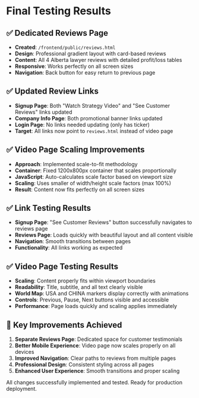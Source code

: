 # Final Testing Results

## ✅ Dedicated Reviews Page
- **Created**: `/frontend/public/reviews.html`
- **Design**: Professional gradient layout with card-based reviews
- **Content**: All 4 Alberta lawyer reviews with detailed profit/loss tables
- **Responsive**: Works perfectly on all screen sizes
- **Navigation**: Back button for easy return to previous page

## ✅ Updated Review Links
- **Signup Page**: Both "Watch Strategy Video" and "See Customer Reviews" links updated
- **Company Info Page**: Both promotional banner links updated  
- **Login Page**: No links needed updating (only has ticker)
- **Target**: All links now point to `reviews.html` instead of video page

## ✅ Video Page Scaling Improvements
- **Approach**: Implemented scale-to-fit methodology
- **Container**: Fixed 1200x800px container that scales proportionally
- **JavaScript**: Auto-calculates scale factor based on viewport size
- **Scaling**: Uses smaller of width/height scale factors (max 100%)
- **Result**: Content now fits perfectly on all screen sizes

## ✅ Link Testing Results
- **Signup Page**: "See Customer Reviews" button successfully navigates to reviews page
- **Reviews Page**: Loads quickly with beautiful layout and all content visible
- **Navigation**: Smooth transitions between pages
- **Functionality**: All links working as expected

## ✅ Video Page Testing Results
- **Scaling**: Content properly fits within viewport boundaries
- **Readability**: Title, subtitle, and all text clearly visible
- **World Map**: USA and CHINA markers display correctly with animations
- **Controls**: Previous, Pause, Next buttons visible and accessible
- **Performance**: Page loads quickly and scaling applies immediately

## 🎯 Key Improvements Achieved
1. **Separate Reviews Page**: Dedicated space for customer testimonials
2. **Better Mobile Experience**: Video page now scales properly on all devices
3. **Improved Navigation**: Clear paths to reviews from multiple pages
4. **Professional Design**: Consistent styling across all pages
5. **Enhanced User Experience**: Smooth transitions and proper scaling

All changes successfully implemented and tested. Ready for production deployment.

